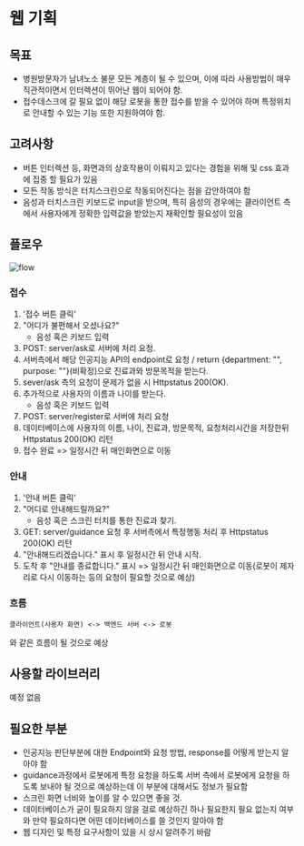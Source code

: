 # 웹 기획



## 목표

- 병원방문자가 남녀노소 불문 모든 계층이 될 수 있으며, 이에 따라 사용방법이 매우 직관적이면서 인터렉션이 뛰어난 웹이 되어야 함.
- 접수데스크에 갈 필요 없이 해당 로봇을 통한 접수를 받을 수 있어야 하며 특정위치로 안내할 수 있는 기능 또한 지원하여야 함.

## 고려사항

- 버튼 인터렉션 등, 화면과의 상호작용이 이뤄지고 있다는 경험을 위해 및 css 효과에 집중 할 필요가 있음
- 모든 작동 방식은 터치스크린으로 작동되어진다는 점을 감안하여야 함
- 음성과 터치스크린 키보드로 input을 받으며, 특히 음성의 경우에는 클라이언트 측에서 사용자에게 정확한 입력값을 받았는지 재확인할 필요성이 있음

## 플로우

![flow](https://github.com/user-attachments/assets/83b4c3e5-22b7-449b-9c07-264f2ee1390b)


### 접수

1. '접수 버튼 클릭'
2. "어디가 불편해서 오셨나요?"
   - 음성 혹은 키보드 입력
3. POST: server/ask로 서버에 처리 요청.
4. 서버측에서 해당 인공지능 API의 endpoint로 요청 / return {department: "", purpose: ""}(비확정)으로 진료과와 방문목적을 받는다. 
5. sever/ask 측의 요청이 문제가 없을 시 Httpstatus 200(OK).
6. 추가적으로 사용자의 이름과 나이를 받는다.
   - 음성 혹은 키보드 입력
7. POST: server/register로 서버에 처리 요청
8. 데이터베이스에 사용자의 이름, 나이, 진료과, 방문목적, 요청처리시간을 저장한뒤 Httpstatus 200(OK) 리턴
9. 접수 완료 => 일정시간 뒤 매인화면으로 이동

### 안내

1. '안내 버튼 클릭'
2. "어디로 안내해드릴까요?"
   - 음성 혹은 스크린 터치를 통한 진료과 찾기.
3. GET: server/guidance 요청 후 서버측에서 특정행동 처리 후 Httpstatus 200(OK) 리턴
4. "안내해드리겠습니다." 표시 후 일정시간 뒤 안내 시작.
5. 도착 후 "안내를 종료합니다." 표시 => 일정시간 뒤 매인화면으로 이동(로봇이 제자리로 다시 이동하는 등의 요청이 필요할 것으로 예상)

### 흐름

`클라이언트(사용자 화면) <-> 백엔드 서버 <-> 로봇`

와 같은 흐름이 될 것으로 예상

## 사용할 라이브러리

예정 없음

## 필요한 부분

- 인공지능 판단부분에 대한 Endpoint와 요청 방법, response를 어떻게 받는지 알아야 함
- guidance과정에서 로봇에게 특정 요청을 하도록 서버 측에서 로봇에게 요청을 하도록 보내야 될 것으로 예상하는데 이 부분에 대해서도 정보가 필요함
- 스크린 화면 너비와 높이를 알 수 있으면 좋을 것.
- 데이터베이스가 굳이 필요하지 않을 걸로 예상하긴 하나 필요한지 필요 없는지 여부와 만약 필요하다면 어떤 데이터베이스를 쓸 것인지 알아야 함
- 웹 디자인 및 특정 요구사항이 있을 시 상시 알려주기 바람

